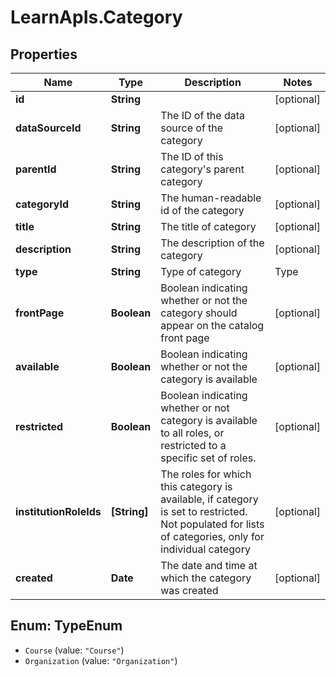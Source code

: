 # LearnApIs.Category

## Properties
Name | Type | Description | Notes
------------ | ------------- | ------------- | -------------
**id** | **String** |  | [optional] 
**dataSourceId** | **String** | The ID of the data source of the category | [optional] 
**parentId** | **String** | The ID of this category&#x27;s parent category | [optional] 
**categoryId** | **String** | The human-readable id of the category | [optional] 
**title** | **String** | The title of category | [optional] 
**description** | **String** | The description of the category | [optional] 
**type** | **String** | Type of category   | Type      | Description  | --------- | --------- | | Course |  | | Organization |  |  | [optional] 
**frontPage** | **Boolean** | Boolean indicating whether or not the category should appear on the catalog front page | [optional] 
**available** | **Boolean** | Boolean indicating whether or not the category is available | [optional] 
**restricted** | **Boolean** | Boolean indicating whether or not category is available to all roles, or restricted to a specific set of roles. | [optional] 
**institutionRoleIds** | **[String]** | The roles for which this category is available, if category is set to restricted. Not populated for lists of categories, only for individual category | [optional] 
**created** | **Date** | The date and time at which the category was created | [optional] 

<a name="TypeEnum"></a>
## Enum: TypeEnum

* `Course` (value: `"Course"`)
* `Organization` (value: `"Organization"`)

